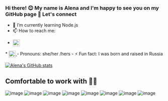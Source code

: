 ### Hi there! 😊 My name is Alena and I'm happy to see you on my GitHub page 👋 Let's connect

- 🌱 I’m currently learning Node.js
- 📫 How to reach me: 
* <a target="_blank" href="https://www.linkedin.com/in/alena-rehberger/">
  <img align="center" alt="LinkdeIN" width="22px" src="https://cdn.jsdelivr.net/npm/simple-icons@v3/icons/linkedin.svg" />
</a>
* <a target="_blank" href="mailto:alenarehberger92@gmail.com">
  <img align="center" alt="Gmail" width="22px" src="https://cdn.jsdelivr.net/npm/simple-icons@v3/icons/gmail.svg" />
</a>
- Pronouns: she/her /hers
- ⚡ Fun fact: I was born and raised in Russia

[![Alena's GitHub stats](https://github-readme-stats.vercel.app/api?username=AlenaReh)](https://github.com/AlenaReh/github-readme-stats)


## Comfortable to work with :woman_technologist:

![image](https://img.shields.io/badge/HTML5-E34F26?style=for-the-badge&logo=html5&logoColor=white)
![image](https://img.shields.io/badge/CSS3-1572B6?style=for-the-badge&logo=css3&logoColor=white)
![image](https://img.shields.io/badge/JavaScript-F7DF1E?style=for-the-badge&logo=javascript&logoColor=black)
![image](https://img.shields.io/badge/Node.js-339933?style=for-the-badge&logo=nodedotjs&logoColor=white)
![image](https://img.shields.io/badge/npm-CB3837?style=for-the-badge&logo=npm&logoColor=white)
![image](https://img.shields.io/badge/Jest-C21325?style=for-the-badge&logo=jest&logoColor=white)
![image](https://img.shields.io/badge/Bootstrap-563D7C?style=for-the-badge&logo=bootstrap&logoColor=white)
![image](https://img.shields.io/badge/jQuery-0769AD?style=for-the-badge&logo=jquery&logoColor=white)

